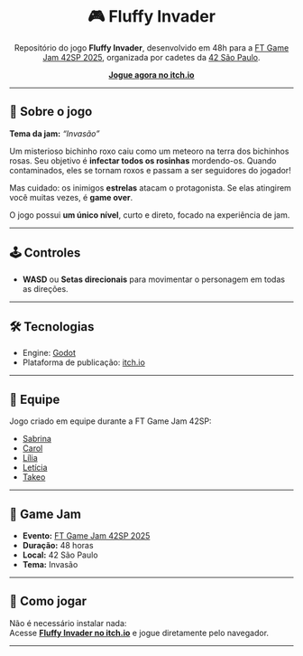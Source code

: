 <div align="center">
  <h1>🎮 Fluffy Invader</h1>
  <p>
    Repositório do jogo <strong>Fluffy Invader</strong>, desenvolvido em 48h para a 
    <a href="https://itch.io/jam/ft-gamejam-42sp">FT Game Jam 42SP 2025</a>, organizada por cadetes da 
    <a href="https://www.42sp.org.br/">42 São Paulo</a>.
  </p>
  <p>
    <a href="https://luistakeo.itch.io/fluffy-invader" target="_blank"><strong>Jogue agora no itch.io</strong></a>
  </p>
</div>

<hr />

<h2>📖 Sobre o jogo</h2>
<p><strong>Tema da jam:</strong> <em>“Invasão”</em></p>
<p>
  Um misterioso bichinho roxo caiu como um meteoro na terra dos bichinhos rosas. 
  Seu objetivo é <strong>infectar todos os rosinhas</strong> mordendo-os. 
  Quando contaminados, eles se tornam roxos e passam a ser seguidores do jogador!  
</p>
<p>
  Mas cuidado: os inimigos <strong>estrelas</strong> atacam o protagonista. 
  Se elas atingirem você muitas vezes, é <strong>game over</strong>.
</p>
<p>
  O jogo possui <strong>um único nível</strong>, curto e direto, focado na experiência de jam.
</p>

<hr />

<h2>🕹️ Controles</h2>
<ul>
  <li><strong>WASD</strong> ou <strong>Setas direcionais</strong> para movimentar o personagem em todas as direções.</li>
</ul>

<hr />

<h2>🛠️ Tecnologias</h2>
<ul>
  <li>Engine: <a href="https://godotengine.org/">Godot</a></li>
  <li>Plataforma de publicação: <a href="https://itch.io/">itch.io</a></li>
</ul>

<hr />

<h2>👥 Equipe</h2>
<p>Jogo criado em equipe durante a FT Game Jam 42SP:</p>
<ul>
  <li><a href="https://github.com/sabrinafn">Sabrina</a></li>
  <li><a href="https://github.com/CarolShingai">Carol</a></li>
  <li><a href="https://github.com/Lilia10010">Lília</a></li>
  <li><a href="https://github.com/lesampietro">Letícia</a></li>
  <li><a href="https://github.com/LuisTakeo">Takeo</a></li>
</ul>

<hr />

<h2>📅 Game Jam</h2>
<ul>
  <li><strong>Evento:</strong> <a href="https://itch.io/jam/ft-gamejam-42sp">FT Game Jam 42SP 2025</a></li>
  <li><strong>Duração:</strong> 48 horas</li>
  <li><strong>Local:</strong> 42 São Paulo</li>
  <li><strong>Tema:</strong> Invasão</li>
</ul>

<hr />

<h2>🚀 Como jogar</h2>
<p>
  Não é necessário instalar nada:<br />
  Acesse <a href="https://luistakeo.itch.io/fluffy-invader" target="_blank"><strong>Fluffy Invader no itch.io</strong></a> e jogue diretamente pelo navegador.
</p>

<hr />

